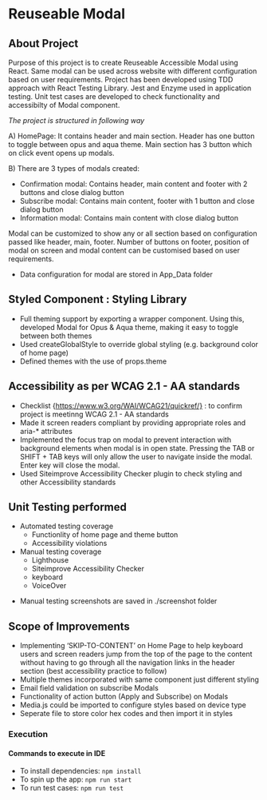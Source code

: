 # Reuseable Modal

## About Project

Purpose of this project is to create Reuseable Accessible Modal using React.
Same modal can be used across website with different configuration based on user requirements.
Project has been developed using TDD approach with React Testing Library. Jest and Enzyme used in application testing. Unit test cases are developed to check functionality and accessibilty of Modal component.

_The project is structured in following way_

A) HomePage: It contains header and main section. Header has one button to toggle between opus and aqua theme. Main section has 3 button which on click event opens up modals.

B) There are 3 types of modals created:

- Confirmation modal: Contains header, main content and footer with 2 buttons and close dialog button
- Subscribe modal: Contains main content, footer with 1 button and close dialog button
- Information modal: Contains main content with close dialog button

Modal can be customized to show any or all section based on configuration passed like header, main, footer. Number of buttons on footer, position of modal on screen and modal content can be customised based on user requirements.

- Data configuration for modal are stored in App_Data folder

## Styled Component : Styling Library

- Full theming support by exporting a <ThemeProvider> wrapper component. Using this, developed Modal for Opus & Aqua theme, making it easy to toggle between both themes
- Used createGlobalStyle to override global styling (e.g. background color of home page)
- Defined themes with the use of props.theme

## Accessibility as per WCAG 2.1 - AA standards

- Checklist {https://www.w3.org/WAI/WCAG21/quickref/} : to confirm project is meetinng WCAG 2.1 - AA standards
- Made it screen readers compliant by providing appropriate roles and aria-\* attributes
- Implemented the focus trap on modal to prevent interaction with background elements when modal is in open state. Pressing the TAB or SHIFT + TAB keys will only allow the user to navigate inside the modal. Enter key will close the modal.
- Used Siteimprove Accessibility Checker plugin to check styling and other Accessibility standards

## Unit Testing performed

- Automated testing coverage
  - Functionlity of home page and theme button
  - Accessibility violations
- Manual testing coverage
  - Lighthouse
  - Siteimprove Accessibility Checker
  - keyboard
  - VoiceOver

* Manual testing screenshots are saved in ./screenshot folder

## Scope of Improvements

- Implementing ‘SKIP-TO-CONTENT’ on Home Page to help keyboard users and screen readers jump from the top of the page to the content without having to go through all the navigation links in the header section (best accessibility practice to follow)
- Multiple themes incorporated with same component just different styling
- Email field validation on subscribe Modals
- Functionality of action button (Apply and Subscribe) on Modals
- Media.js could be imported to configure styles based on device type
- Seperate file to store color hex codes and then import it in styles

### Execution

#### Commands to execute in IDE

- To install dependencies:
  `npm install`
- To spin up the app:
  `npm run start`
- To run test cases:
  `npm run test`
